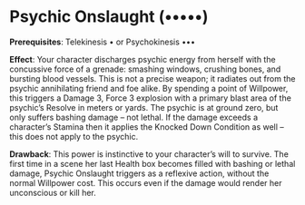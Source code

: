 # Psychic Onslaught (•••••)
**Prerequisites**: Telekinesis • or Psychokinesis •••

**Effect**: Your character discharges psychic energy from
herself with the concussive force of a grenade: smashing windows, crushing bones, and bursting blood vessels. This is not
a precise weapon; it radiates out from the psychic annihilating
friend and foe alike. By spending a point of Willpower, this
triggers a Damage 3, Force 3 explosion with a primary blast
area of the psychic’s Resolve in meters or yards. The psychic
is at ground zero, but only suffers bashing damage – not
lethal. If the damage exceeds a character’s Stamina then it
applies the Knocked Down Condition as well – this does not apply
to the psychic.

**Drawback**: This power is instinctive to your character’s
will to survive. The first time in a scene her last Health
box becomes filled with bashing or lethal damage, Psychic
Onslaught triggers as a reflexive action, without the normal
Willpower cost. This occurs even if the damage would render
her unconscious or kill her. 